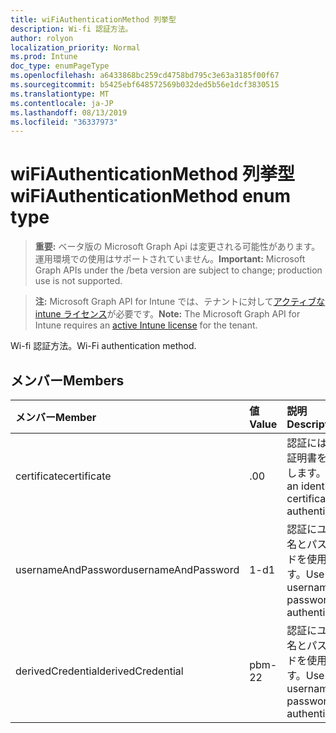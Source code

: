 ```yaml
---
title: wiFiAuthenticationMethod 列挙型
description: Wi-fi 認証方法。
author: rolyon
localization_priority: Normal
ms.prod: Intune
doc_type: enumPageType
ms.openlocfilehash: a6433868bc259cd4758bd795c3e63a3185f00f67
ms.sourcegitcommit: b5425ebf648572569b032ded5b56e1dcf3830515
ms.translationtype: MT
ms.contentlocale: ja-JP
ms.lasthandoff: 08/13/2019
ms.locfileid: "36337973"
---
```

# <a name="wifiauthenticationmethod-enum-type"></a><span data-ttu-id="83737-103">wiFiAuthenticationMethod 列挙型</span><span class="sxs-lookup"><span data-stu-id="83737-103">wiFiAuthenticationMethod enum type</span></span>

> <span data-ttu-id="83737-104">**重要:** ベータ版の Microsoft Graph Api は変更される可能性があります。運用環境での使用はサポートされていません。</span><span class="sxs-lookup"><span data-stu-id="83737-104">**Important:** Microsoft Graph APIs under the /beta version are subject to change; production use is not supported.</span></span>

> <span data-ttu-id="83737-105">**注:** Microsoft Graph API for Intune では、テナントに対して[アクティブな intune ライセンス](https://go.microsoft.com/fwlink/?linkid=839381)が必要です。</span><span class="sxs-lookup"><span data-stu-id="83737-105">**Note:** The Microsoft Graph API for Intune requires an [active Intune license](https://go.microsoft.com/fwlink/?linkid=839381) for the tenant.</span></span>

<span data-ttu-id="83737-106">Wi-fi 認証方法。</span><span class="sxs-lookup"><span data-stu-id="83737-106">Wi-Fi authentication method.</span></span>

## <a name="members"></a><span data-ttu-id="83737-107">メンバー</span><span class="sxs-lookup"><span data-stu-id="83737-107">Members</span></span>
|<span data-ttu-id="83737-108">メンバー</span><span class="sxs-lookup"><span data-stu-id="83737-108">Member</span></span>|<span data-ttu-id="83737-109">値</span><span class="sxs-lookup"><span data-stu-id="83737-109">Value</span></span>|<span data-ttu-id="83737-110">説明</span><span class="sxs-lookup"><span data-stu-id="83737-110">Description</span></span>|
|:---|:---|:---|
|<span data-ttu-id="83737-111">certificate</span><span class="sxs-lookup"><span data-stu-id="83737-111">certificate</span></span>|<span data-ttu-id="83737-112">.0</span><span class="sxs-lookup"><span data-stu-id="83737-112">0</span></span>|<span data-ttu-id="83737-113">認証には、id 証明書を使用します。</span><span class="sxs-lookup"><span data-stu-id="83737-113">Use an identity certificate for authentication.</span></span>|
|<span data-ttu-id="83737-114">usernameAndPassword</span><span class="sxs-lookup"><span data-stu-id="83737-114">usernameAndPassword</span></span>|<span data-ttu-id="83737-115">1-d</span><span class="sxs-lookup"><span data-stu-id="83737-115">1</span></span>|<span data-ttu-id="83737-116">認証にユーザー名とパスワードを使用します。</span><span class="sxs-lookup"><span data-stu-id="83737-116">Use username and password for authentication.</span></span>|
|<span data-ttu-id="83737-117">derivedCredential</span><span class="sxs-lookup"><span data-stu-id="83737-117">derivedCredential</span></span>|<span data-ttu-id="83737-118">pbm-2</span><span class="sxs-lookup"><span data-stu-id="83737-118">2</span></span>|<span data-ttu-id="83737-119">認証にユーザー名とパスワードを使用します。</span><span class="sxs-lookup"><span data-stu-id="83737-119">Use username and password for authentication.</span></span>|



